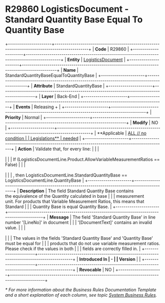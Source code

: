 ﻿---
erp.type: business-rule
erp.entity: logistics-documents
---

# R29860  LogisticsDocument - Standard Quantity Base Equal To Quantity Base
+----------------------+-----------------------------------------------------------------------------------------------+
| **Code**             | R29860                                                                                        |
+----------------------+-----------------------------------------------------------------------------------------------+
| **Entity**           | [LogisticsDocument](../reference/common-business-rules/logistics-documents.md)                |
+----------------------+-----------------------------------------------------------------------------------------------+
| **Name**             | StandardQuantityBaseEqualToQuantityBase                                                       |
+----------------------+-----------------------------------------------------------------------------------------------+
| **Attribute**        | StandardQuantityBase                                                                          |
+----------------------+-----------------------------------------------------------------------------------------------+
| **Layer**            | Back-End                                                                                      |
+----------------------+-----------------------------------------------------------------------------------------------+
| **Events**           | Releasing +                                                                                   |
+----------------------+-----------------------------------------------------------------------------------------------+
| **Priority**         | Normal                                                                                        |
+----------------------+-----------------------------------------------------------------------------------------------+
| **Modify**           | NO                                                                                            |
+----------------------+-----------------------------------------------------------------------------------------------+
| **Applicable         | [ALL // no condition                                                                          |
| Legislations**       | needed](xref:applicable-legislations)                                                         |
+----------------------+-----------------------------------------------------------------------------------------------+
| **Action**           | Validate that, for every line:                                                                |
|                      | <br/><br/>                                                                                    |
|                      | If (LogisticsDocumentLine.Product.AllowVariableMeasurementRatios == False)                    |
|                      | <br/><br/>                                                                                    |
|                      | , then LogisticsDocumentLine.StandardQuantityBase == LogisticsDocumentLine.QuantityBase       |
+----------------------+-----------------------------------------------------------------------------------------------+
| **Description**      | The field Standard Quantity Base contains the equivalence of the Quantity calculated in base  |
|                      | measurement unit. For products that Variable Measurement Ratios, this means that Standard     |
|                      | Quantity Base is equal Quantity Base.                                                         |
+----------------------+-----------------------------------------------------------------------------------------------+
| **Message**          | The field \'Standard Quantity Base\' in line number \'\[LineNo\]\' in document                |
|                      | \'\[DocumentText\]\' contains an invalid value.                                               |
|                      | <br/><br/>                                                                                    |
|                      | The values in the fields \'Standard Quantity Base\' and \'Quantity Base\' must be equal for   |
|                      | products that do not use variable measurement ratios. Please check if the values in both      |
|                      | fields are correctly filled in.                                                               |
+----------------------+-----------------------------------------------------------------------------------------------+
| **Introduced In      | \-                                                                                            |
| Version**            |                                                                                               |
+----------------------+-----------------------------------------------------------------------------------------------+
| **Revocable**        | NO                                                                                            |
+----------------------+-----------------------------------------------------------------------------------------------+

*\* For more information about the Business Rules Documentation Template and a short explanation of each column, see
topic [System Business Rules](../templates/template-description-system-business-rules.md).*
